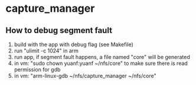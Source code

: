 # capture_manager

## How to debug segment fault
1. build with the app with debug flag (see Makefile)
2. run "ulimit -c 1024" in arm
3. run app, if segment fault happens, a file named "core" will be generated
4. in vm: "sudo chown yuanf:yuanf ~/nfs/core" to make sure there is read permission for gdb
5. in vm: "arm-linux-gdb ~/nfs/capture_manager ~/nfs/core"
